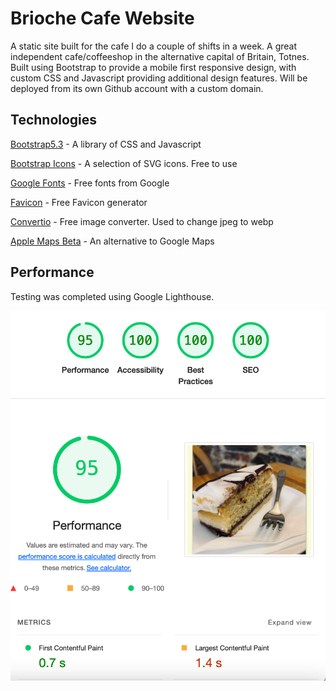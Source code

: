 # Brioche Cafe Website

A static site built for the cafe I do a couple of shifts in a week. A great independent cafe/coffeeshop in the alternative capital of Britain, Totnes. Built using Bootstrap to provide a mobile first responsive design, with custom CSS and Javascript providing additional design features. Will be deployed from its own Github account with a custom domain.

## Technologies

[Bootstrap5.3](https://getbootstrap.com) - A library of CSS and Javascript

[Bootstrap Icons](https://icons.getbootstrap.com) - A selection of SVG icons. Free to use

[Google Fonts](https://fonts.google.com) - Free fonts from Google

[Favicon](https://favicon.io) - Free Favicon generator

[Convertio](https://convertio.co) - Free image converter. Used to change jpeg to webp

[Apple Maps Beta](https://beta.maps.apple.com/?ll=50.48122730090053%2C-3.7800370892087187&spn=0.03224970000002969%2C0.04732481436619196) - An alternative to Google Maps

## Performance

Testing was completed using Google Lighthouse.

![Google Lighthouse](assets/img/lighthouse_performance.png)









